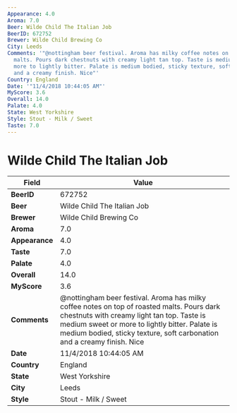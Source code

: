 ```yaml
---
Appearance: 4.0
Aroma: 7.0
Beer: Wilde Child The Italian Job
BeerID: 672752
Brewer: Wilde Child Brewing Co
City: Leeds
Comments: '"@nottingham beer festival. Aroma has milky coffee notes on top of roasted
  malts. Pours dark chestnuts with creamy light tan top. Taste is medium sweet or
  more to lightly bitter. Palate is medium bodied, sticky texture, soft carbonation
  and a creamy finish. Nice"'
Country: England
Date: '"11/4/2018 10:44:05 AM"'
MyScore: 3.6
Overall: 14.0
Palate: 4.0
State: West Yorkshire
Style: Stout - Milk / Sweet
Taste: 7.0
---
```


# Wilde Child The Italian Job

| Field         | Value |
|---------------|-------|
| **BeerID** | 672752 |
| **Beer** | Wilde Child The Italian Job |
| **Brewer** | Wilde Child Brewing Co |
| **Aroma** | 7.0 |
| **Appearance** | 4.0 |
| **Taste** | 7.0 |
| **Palate** | 4.0 |
| **Overall** | 14.0 |
| **MyScore** | 3.6 |
| **Comments** | @nottingham beer festival. Aroma has milky coffee notes on top of roasted malts. Pours dark chestnuts with creamy light tan top. Taste is medium sweet or more to lightly bitter. Palate is medium bodied, sticky texture, soft carbonation and a creamy finish. Nice |
| **Date** | 11/4/2018 10:44:05 AM |
| **Country** | England |
| **State** | West Yorkshire |
| **City** | Leeds |
| **Style** | Stout - Milk / Sweet |
